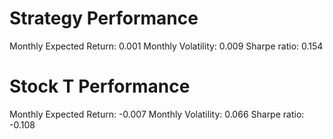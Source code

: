 # Strategy Performance
Monthly Expected Return: 0.001
Monthly Volatility: 0.009
Sharpe ratio: 0.154
# Stock T Performance
Monthly Expected Return: -0.007
Monthly Volatility: 0.066
Sharpe ratio: -0.108
